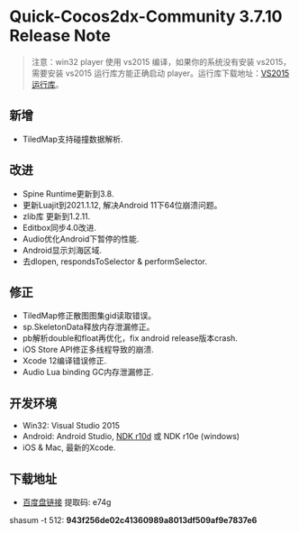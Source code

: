# Quick-Cocos2dx-Community 3.7.10 Release Note

> 注意：win32 player 使用 vs2015 编译，如果你的系统没有安装 vs2015，需要安装 vs2015 运行库方能正确启动 player。运行库下载地址：[VS2015 运行库](https://pan.baidu.com/s/1mhW0OAG)。
## 新增

* TiledMap支持碰撞数据解析.

## 改进

* Spine Runtime更新到3.8.
* 更新Luajit到2021.1.12, 解决Android 11下64位崩溃问题。
* zlib库 更新到1.2.11.
* Editbox同步4.0改进.
* Audio优化Android下暂停的性能.
* Android显示刘海区域.
* 去dlopen, respondsToSelector & performSelector.

## 修正

* TiledMap修正散图图集gid读取错误。
* sp.SkeletonData释放内存泄漏修正。
* pb解析double和float再优化，fix android release版本crash.
* iOS Store API修正多线程导致的崩溃.
* Xcode 12编译错误修正.
* Audio Lua binding GC内存泄漏修正.

## 开发环境

* Win32: Visual Studio 2015
* Android: Android Studio, [NDK r10d](https://pan.baidu.com/s/1sjZMx6d) 或 NDK r10e (windows)
* iOS & Mac, 最新的Xcode.

## 下载地址

* [百度盘链接](https://pan.baidu.com/s/1uaRGA-iX2kD1Bbv9G_L9hA) 提取码: e74g

shasum -t 512: **943f256de02c41360989a8013df509af9e7837e6**